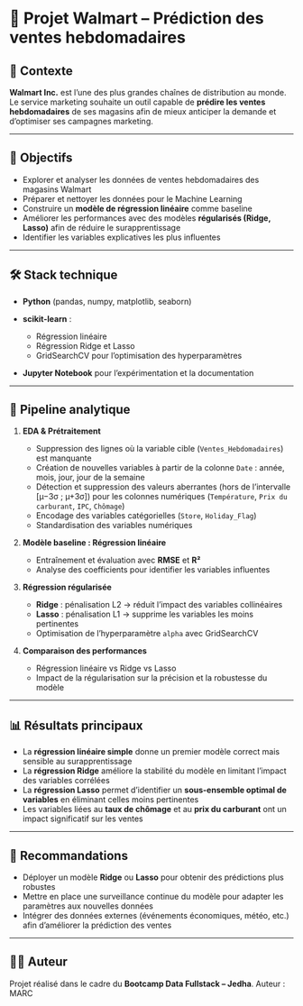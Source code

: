 # 🛒 Projet Walmart – Prédiction des ventes hebdomadaires

## 📌 Contexte

**Walmart Inc.** est l’une des plus grandes chaînes de distribution au monde.
Le service marketing souhaite un outil capable de **prédire les ventes hebdomadaires** de ses magasins afin de mieux anticiper la demande et d’optimiser ses campagnes marketing.

---

## 🎯 Objectifs

* Explorer et analyser les données de ventes hebdomadaires des magasins Walmart
* Préparer et nettoyer les données pour le Machine Learning
* Construire un **modèle de régression linéaire** comme baseline
* Améliorer les performances avec des modèles **régularisés (Ridge, Lasso)** afin de réduire le surapprentissage
* Identifier les variables explicatives les plus influentes

---

## 🛠️ Stack technique

* **Python** (pandas, numpy, matplotlib, seaborn)
* **scikit-learn** :

  * Régression linéaire
  * Régression Ridge et Lasso
  * GridSearchCV pour l’optimisation des hyperparamètres
* **Jupyter Notebook** pour l’expérimentation et la documentation

---

## 🔄 Pipeline analytique

1. **EDA & Prétraitement**

   * Suppression des lignes où la variable cible (`Ventes_Hebdomadaires`) est manquante
   * Création de nouvelles variables à partir de la colonne `Date` : année, mois, jour, jour de la semaine
   * Détection et suppression des valeurs aberrantes (hors de l’intervalle [µ−3σ ; µ+3σ]) pour les colonnes numériques (`Température`, `Prix du carburant`, `IPC`, `Chômage`)
   * Encodage des variables catégorielles (`Store`, `Holiday_Flag`)
   * Standardisation des variables numériques

2. **Modèle baseline : Régression linéaire**

   * Entraînement et évaluation avec **RMSE** et **R²**
   * Analyse des coefficients pour identifier les variables influentes

3. **Régression régularisée**

   * **Ridge** : pénalisation L2 → réduit l’impact des variables collinéaires
   * **Lasso** : pénalisation L1 → supprime les variables les moins pertinentes
   * Optimisation de l’hyperparamètre `alpha` avec GridSearchCV

4. **Comparaison des performances**

   * Régression linéaire vs Ridge vs Lasso
   * Impact de la régularisation sur la précision et la robustesse du modèle

---

## 📊 Résultats principaux

* La **régression linéaire simple** donne un premier modèle correct mais sensible au surapprentissage
* La **régression Ridge** améliore la stabilité du modèle en limitant l’impact des variables corrélées
* La **régression Lasso** permet d’identifier un **sous-ensemble optimal de variables** en éliminant celles moins pertinentes
* Les variables liées au **taux de chômage** et au **prix du carburant** ont un impact significatif sur les ventes

---

## 🚀 Recommandations

* Déployer un modèle **Ridge** ou **Lasso** pour obtenir des prédictions plus robustes
* Mettre en place une surveillance continue du modèle pour adapter les paramètres aux nouvelles données
* Intégrer des données externes (événements économiques, météo, etc.) afin d’améliorer la prédiction des ventes

---

## 👨‍💻 Auteur

Projet réalisé dans le cadre du **Bootcamp Data Fullstack – Jedha**.
Auteur : MARC



